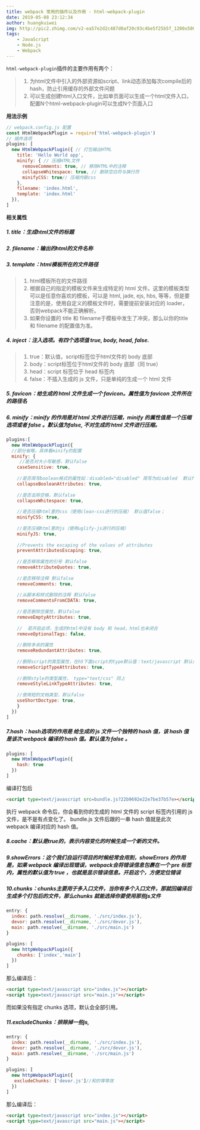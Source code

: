 ```yaml
---
title: webpack 常用的插件以及作用 - html-webpack-plugin
date: 2019-05-08 23:12:34
author: huangkuiwei
img: http://pic2.zhimg.com/v2-ea57e2d2c487d0af20c93c4be5f25b5f_1200x500.jpg
tags: 
    - JavaScript
    - Node.js
    - Webpack
---
```

`html-webpack-plugin`插件的主要作用有两个：
> 1. 为html文件中引入的外部资源如script、link动态添加每次compile后的hash，防止引用缓存的外部文件问题
> 2. 可以生成创建html入口文件，比如单页面可以生成一个html文件入口，配置N个html-webpack-plugin可以生成N个页面入口

**用法示例**
```javascript
// webpack.config.js 配置
const HtmlWebpackPlugin = require('html-webpack-plugin')
// 插件选项
plugins: [
  new HtmlWebpackPlugin({ // 打包输出HTML
    title: 'Hello World app',
    minify: { // 压缩HTML文件
      removeComments: true, // 移除HTML中的注释
      collapseWhitespace: true, // 删除空白符与换行符
      minifyCSS: true// 压缩内联css
    },
    filename: 'index.html',
    template: 'index.html'
  }),
]
```
**相关属性**
##### 1. title：生成html文件的标题
##### 2. filename：输出的html的文件名称
##### 3. template：html模板所在的文件路径
> 1. html模板所在的文件路径
> 2. 根据自己的指定的模板文件来生成特定的 html 文件。这里的模板类型可以是任意你喜欢的模板，可以是 html, jade, ejs, hbs, 等等，但是要注意的是，使用自定义的模板文件时，需要提前安装对应的 loader， 否则webpack不能正确解析。
> 3. 如果你设置的 title 和 filename于模板中发生了冲突，那么以你的title 和 filename 的配置值为准。

##### 4. inject：注入选项。有四个选项值 true, body, head, false.
> 1. true：默认值，script标签位于html文件的 body 底部
> 2. body：script标签位于html文件的 body 底部（同 true）
> 3. head：script 标签位于 head 标签内
> 4. false：不插入生成的 js 文件，只是单纯的生成一个 html 文件

##### 5. favicon：给生成的 html 文件生成一个 favicon。属性值为 favicon 文件所在的路径名
##### 6. minify：minify 的作用是对 html 文件进行压缩，minify 的属性值是一个压缩选项或者 false 。默认值为false, 不对生成的 html 文件进行压缩。
```javascript
plugins:[
  new HtmlWebpackPlugin({
  //部分省略，具体看minify的配置
  minify: {
     //是否对大小写敏感，默认false
    caseSensitive: true,
    
    //是否简写boolean格式的属性如：disabled="disabled" 简写为disabled  默认false
    collapseBooleanAttributes: true,
    
    //是否去除空格，默认false
    collapseWhitespace: true,
    
    //是否压缩html里的css（使用clean-css进行的压缩） 默认值false；
    minifyCSS: true,
    
    //是否压缩html里的js（使用uglify-js进行的压缩）
    minifyJS: true,
    
    //Prevents the escaping of the values of attributes
    preventAttributesEscaping: true,
    
    //是否移除属性的引号 默认false
    removeAttributeQuotes: true,
    
    //是否移除注释 默认false
    removeComments: true,
    
    //从脚本和样式删除的注释 默认false
    removeCommentsFromCDATA: true,
    
    //是否删除空属性，默认false
    removeEmptyAttributes: true,
    
    //  若开启此项，生成的html中没有 body 和 head，html也未闭合
    removeOptionalTags: false, 
    
    //删除多余的属性
    removeRedundantAttributes: true, 
    
    //删除script的类型属性，在h5下面script的type默认值：text/javascript 默认值false
    removeScriptTypeAttributes: true,
    
    //删除style的类型属性， type="text/css" 同上
    removeStyleLinkTypeAttributes: true,
    
    //使用短的文档类型，默认false
    useShortDoctype: true,
    }
  })
]
```
##### 7.hash：hash选项的作用是 给生成的 js 文件一个独特的 hash 值，该 hash 值是该次 webpack 编译的 hash 值。默认值为 false 。
```javascript
plugins: [
  new HtmlWebpackPlugin({
    hash: true
  })
]
```
编译打包后
```html
<script type=text/javascript src=bundle.js?22b9692e22e7be37b57e></script>
```
执行 webpack 命令后，你会看到你的生成的 html 文件的 script 标签内引用的 js 文件，是不是有点变化了。
bundle.js 文件后跟的一串 hash 值就是此次 webpack 编译对应的 hash 值。
##### 8.cache：默认是true的，表示内容变化的时候生成一个新的文件。
##### 9.showErrors：这个我们自运行项目的时候经常会用到，showErrors 的作用是，如果 webpack 编译出现错误，webpack会将错误信息包裹在一个 pre 标签内，属性的默认值为 true ，也就是显示错误信息。开启这个，方便定位错误
##### 10.chunks：chunks主要用于多入口文件，当你有多个入口文件，那就回编译后生成多个打包后的文件，那么chunks 就能选择你要使用那些js文件
```javascript
entry: {
  index: path.resolve(__dirname, './src/index.js'),
  devor: path.resolve(__dirname, './src/devor.js'),
  main: path.resolve(__dirname, './src/main.js')
}

plugins: [
  new httpWebpackPlugin({
    chunks: ['index','main']
  })
]
```
那么编译后：
```html
<script type=text/javascript src="index.js"></script>
<script type=text/javascript src="main.js"></script>
```
而如果没有指定 chunks 选项，默认会全部引用。
##### 11.excludeChunks：排除掉一些js,
```javascript
entry: {
  index: path.resolve(__dirname, './src/index.js'),
  devor: path.resolve(__dirname, './src/devor.js'),
  main: path.resolve(__dirname, './src/main.js')
}

plugins: [
  new httpWebpackPlugin({
   excludeChunks: ['devor.js']//和的等等效
  })
]
```
那么编译后：
```html
<script type=text/javascript src="index.js"></script>
<script type=text/javascript src="main.js"></script>
```














